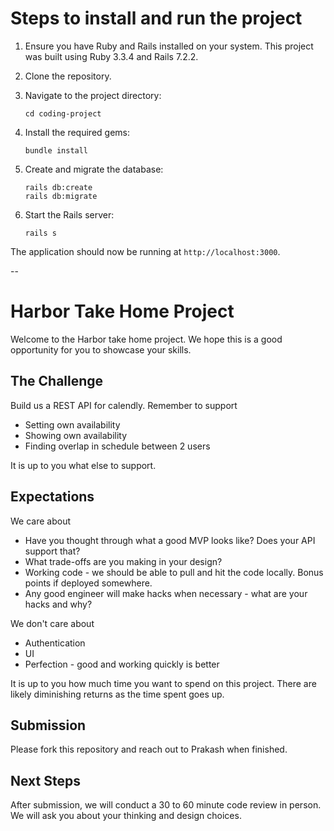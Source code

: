 # Steps to install and run the project

1. Ensure you have Ruby and Rails installed on your system. This project was built using Ruby 3.3.4 and Rails 7.2.2.

2. Clone the repository.

3. Navigate to the project directory:
   ```
   cd coding-project
   ```

4. Install the required gems:
   ```
   bundle install
   ```

5. Create and migrate the database:
   ```
   rails db:create
   rails db:migrate
   ```

6. Start the Rails server:
   ```
   rails s
   ```

The application should now be running at `http://localhost:3000`.

--

# Harbor Take Home Project

Welcome to the Harbor take home project. We hope this is a good opportunity for you to showcase your skills.

## The Challenge

Build us a REST API for calendly. Remember to support

- Setting own availability
- Showing own availability
- Finding overlap in schedule between 2 users

It is up to you what else to support.

## Expectations

We care about

- Have you thought through what a good MVP looks like? Does your API support that?
- What trade-offs are you making in your design?
- Working code - we should be able to pull and hit the code locally. Bonus points if deployed somewhere.
- Any good engineer will make hacks when necessary - what are your hacks and why?

We don't care about

- Authentication
- UI
- Perfection - good and working quickly is better

It is up to you how much time you want to spend on this project. There are likely diminishing returns as the time spent goes up.

## Submission

Please fork this repository and reach out to Prakash when finished.

## Next Steps

After submission, we will conduct a 30 to 60 minute code review in person. We will ask you about your thinking and design choices.
